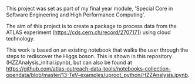 This project was set as part of my final year module, 'Special Core in Software Engineering and High Performance Computing'.

The aim of this project is to create a package to process data from the ATLAS experiment (https://cds.cern.ch/record/2707171) using cloud technology. 

This work is based on an existing notebook that walks the user through the steps to rediscover the Higgs boson. This is shown in this repository (HZZAnalysis_initial.ipynb), but can also be found at https://github.com/atlas-outreach-data-tools/notebooks-collection-opendata/blob/master/13-TeV-examples/uproot_python/HZZAnalysis.ipynb.